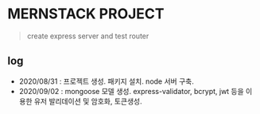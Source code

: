 # MERNSTACK PROJECT

> create express server and test router

## log

- 2020/08/31 : 프로젝트 생성. 패키지 설치. node 서버 구축.
- 2020/09/02 : mongoose 모델 생성. express-validator, bcrypt, jwt 등을 이용한 유저 발리데이션 및 암호화, 토큰생성.
